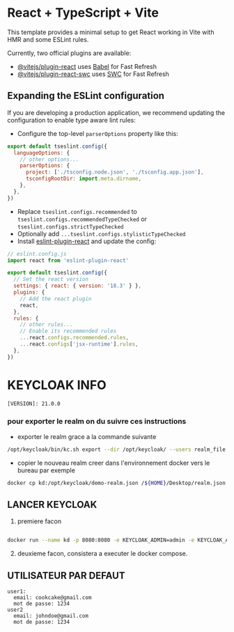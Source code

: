 # React + TypeScript + Vite

This template provides a minimal setup to get React working in Vite with HMR and some ESLint rules.

Currently, two official plugins are available:

- [@vitejs/plugin-react](https://github.com/vitejs/vite-plugin-react/blob/main/packages/plugin-react/README.md) uses [Babel](https://babeljs.io/) for Fast Refresh
- [@vitejs/plugin-react-swc](https://github.com/vitejs/vite-plugin-react-swc) uses [SWC](https://swc.rs/) for Fast Refresh

## Expanding the ESLint configuration

If you are developing a production application, we recommend updating the configuration to enable type aware lint rules:

- Configure the top-level `parserOptions` property like this:

```js
export default tseslint.config({
  languageOptions: {
    // other options...
    parserOptions: {
      project: ['./tsconfig.node.json', './tsconfig.app.json'],
      tsconfigRootDir: import.meta.dirname,
    },
  },
})
```

- Replace `tseslint.configs.recommended` to `tseslint.configs.recommendedTypeChecked` or `tseslint.configs.strictTypeChecked`
- Optionally add `...tseslint.configs.stylisticTypeChecked`
- Install [eslint-plugin-react](https://github.com/jsx-eslint/eslint-plugin-react) and update the config:

```js
// eslint.config.js
import react from 'eslint-plugin-react'

export default tseslint.config({
  // Set the react version
  settings: { react: { version: '18.3' } },
  plugins: {
    // Add the react plugin
    react,
  },
  rules: {
    // other rules...
    // Enable its recommended rules
    ...react.configs.recommended.rules,
    ...react.configs['jsx-runtime'].rules,
  },
})
```



# KEYCLOAK INFO

```sh
[VERSION]: 21.0.0
```

### pour exporter le realm on du suivre ces instructions

- exporter le realm grace a la commande suivante

```sh
/opt/keycloak/bin/kc.sh export --dir /opt/keycloak/ --users realm_file
```

- copier le nouveau realm creer dans l'environnement docker vers le bureau par exemple

```sh
docker cp kd:/opt/keycloak/demo-realm.json /${HOME}/Desktop/realm.json
```

## LANCER KEYCLOAK
1) premiere facon
```sh

docker run --name kd -p 8080:8080 -e KEYCLOAK_ADMIN=admin -e KEYCLOAK_ADMIN_PASSWORD=admin -v $(pwd)/keycloak/realm.json:/opt/keycloak/data/import/realm.json -v $(pwd)/keycloak/themes/kd:/opt/keycloak/themes/k-demo quay.io/keycloak/keycloak:21.0.0 start-dev --import-realm

```

2) deuxieme facon, consistera a executer le docker compose.


## UTILISATEUR PAR DEFAUT
```
user1:
  email: cookcake@gmail.com
  mot de passe: 1234
user2
  email: johndoe@gmail.com
  mot de passe: 1234

```

